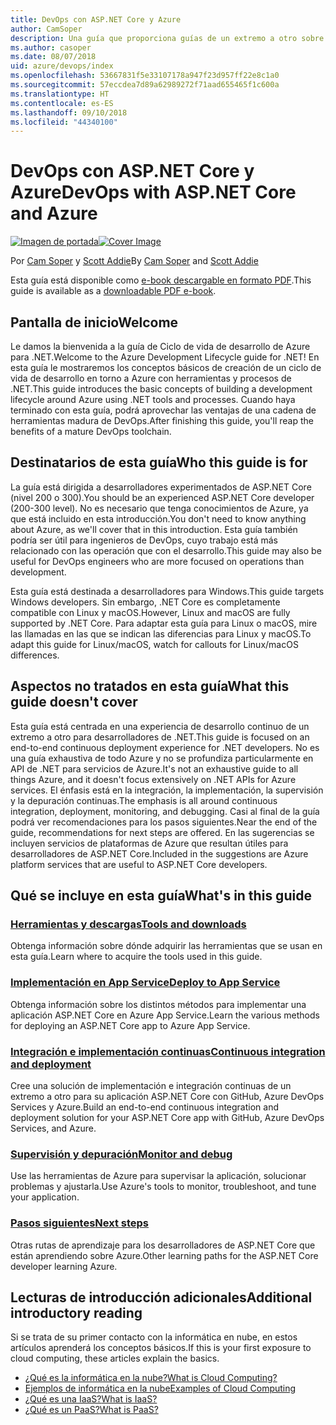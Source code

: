 ```yaml
---
title: DevOps con ASP.NET Core y Azure
author: CamSoper
description: Una guía que proporciona guías de un extremo a otro sobre cómo crear una canalización de DevOps para una aplicación ASP.NET Core hospedada en Azure.
ms.author: casoper
ms.date: 08/07/2018
uid: azure/devops/index
ms.openlocfilehash: 53667831f5e33107178a947f23d957ff22e8c1a0
ms.sourcegitcommit: 57eccdea7d89a62989272f71aad655465f1c600a
ms.translationtype: HT
ms.contentlocale: es-ES
ms.lasthandoff: 09/10/2018
ms.locfileid: "44340100"
---
```

# <a name="devops-with-aspnet-core-and-azure"></a><span data-ttu-id="c01a2-103">DevOps con ASP.NET Core y Azure</span><span class="sxs-lookup"><span data-stu-id="c01a2-103">DevOps with ASP.NET Core and Azure</span></span>

<span data-ttu-id="c01a2-104">[![Imagen de portada](./media/cover-large.png)](https://aka.ms/devopsbook)</span><span class="sxs-lookup"><span data-stu-id="c01a2-104">[![Cover Image](./media/cover-large.png)](https://aka.ms/devopsbook)</span></span>

<span data-ttu-id="c01a2-105">Por [Cam Soper](https://twitter.com/camsoper) y [Scott Addie](https://twitter.com/scottaddie)</span><span class="sxs-lookup"><span data-stu-id="c01a2-105">By [Cam Soper](https://twitter.com/camsoper) and [Scott Addie](https://twitter.com/scottaddie)</span></span>

<span data-ttu-id="c01a2-106">Esta guía está disponible como [e-book descargable en formato PDF](https://aka.ms/devopsbook).</span><span class="sxs-lookup"><span data-stu-id="c01a2-106">This guide is available as a [downloadable PDF e-book](https://aka.ms/devopsbook).</span></span>

## <a name="welcome"></a><span data-ttu-id="c01a2-107">Pantalla de inicio</span><span class="sxs-lookup"><span data-stu-id="c01a2-107">Welcome</span></span> 

<span data-ttu-id="c01a2-108">Le damos la bienvenida a la guía de Ciclo de vida de desarrollo de Azure para .NET.</span><span class="sxs-lookup"><span data-stu-id="c01a2-108">Welcome to the Azure Development Lifecycle guide for .NET!</span></span> <span data-ttu-id="c01a2-109">En esta guía le mostraremos los conceptos básicos de creación de un ciclo de vida de desarrollo en torno a Azure con herramientas y procesos de .NET.</span><span class="sxs-lookup"><span data-stu-id="c01a2-109">This guide introduces the basic concepts of building a development lifecycle around Azure using .NET tools and processes.</span></span> <span data-ttu-id="c01a2-110">Cuando haya terminado con esta guía, podrá aprovechar las ventajas de una cadena de herramientas madura de DevOps.</span><span class="sxs-lookup"><span data-stu-id="c01a2-110">After finishing this guide, you'll reap the benefits of a mature DevOps toolchain.</span></span>

## <a name="who-this-guide-is-for"></a><span data-ttu-id="c01a2-111">Destinatarios de esta guía</span><span class="sxs-lookup"><span data-stu-id="c01a2-111">Who this guide is for</span></span>

<span data-ttu-id="c01a2-112">La guía está dirigida a desarrolladores experimentados de ASP.NET Core (nivel 200 o 300).</span><span class="sxs-lookup"><span data-stu-id="c01a2-112">You should be an experienced ASP.NET Core developer (200-300 level).</span></span> <span data-ttu-id="c01a2-113">No es necesario que tenga conocimientos de Azure, ya que está incluido en esta introducción.</span><span class="sxs-lookup"><span data-stu-id="c01a2-113">You don't need to know anything about Azure, as we'll cover that in this introduction.</span></span> <span data-ttu-id="c01a2-114">Esta guía también podría ser útil para ingenieros de DevOps, cuyo trabajo está más relacionado con las operación que con el desarrollo.</span><span class="sxs-lookup"><span data-stu-id="c01a2-114">This guide may also be useful for DevOps engineers who are more focused on operations than development.</span></span>

<span data-ttu-id="c01a2-115">Esta guía está destinada a desarrolladores para Windows.</span><span class="sxs-lookup"><span data-stu-id="c01a2-115">This guide targets Windows developers.</span></span> <span data-ttu-id="c01a2-116">Sin embargo, .NET Core es completamente compatible con Linux y macOS.</span><span class="sxs-lookup"><span data-stu-id="c01a2-116">However, Linux and macOS are fully supported by .NET Core.</span></span> <span data-ttu-id="c01a2-117">Para adaptar esta guía para Linux o macOS, mire las llamadas en las que se indican las diferencias para Linux y macOS.</span><span class="sxs-lookup"><span data-stu-id="c01a2-117">To adapt this guide for Linux/macOS, watch for callouts for Linux/macOS differences.</span></span>

## <a name="what-this-guide-doesnt-cover"></a><span data-ttu-id="c01a2-118">Aspectos no tratados en esta guía</span><span class="sxs-lookup"><span data-stu-id="c01a2-118">What this guide doesn't cover</span></span>

<span data-ttu-id="c01a2-119">Esta guía está centrada en una experiencia de desarrollo continuo de un extremo a otro para desarrolladores de .NET.</span><span class="sxs-lookup"><span data-stu-id="c01a2-119">This guide is focused on an end-to-end continuous deployment experience for .NET developers.</span></span> <span data-ttu-id="c01a2-120">No es una guía exhaustiva de todo Azure y no se profundiza particularmente en API de .NET para servicios de Azure.</span><span class="sxs-lookup"><span data-stu-id="c01a2-120">It's not an exhaustive guide to all things Azure, and it doesn't focus extensively on .NET APIs for Azure services.</span></span> <span data-ttu-id="c01a2-121">El énfasis está en la integración, la implementación, la supervisión y la depuración continuas.</span><span class="sxs-lookup"><span data-stu-id="c01a2-121">The emphasis is all around continuous integration, deployment, monitoring, and debugging.</span></span> <span data-ttu-id="c01a2-122">Casi al final de la guía podrá ver recomendaciones para los pasos siguientes.</span><span class="sxs-lookup"><span data-stu-id="c01a2-122">Near the end of the guide, recommendations for next steps are offered.</span></span> <span data-ttu-id="c01a2-123">En las sugerencias se incluyen servicios de plataformas de Azure que resultan útiles para desarrolladores de ASP.NET Core.</span><span class="sxs-lookup"><span data-stu-id="c01a2-123">Included in the suggestions are Azure platform services that are useful to ASP.NET Core developers.</span></span>

## <a name="whats-in-this-guide"></a><span data-ttu-id="c01a2-124">Qué se incluye en esta guía</span><span class="sxs-lookup"><span data-stu-id="c01a2-124">What's in this guide</span></span>

### <a name="tools-and-downloadsxrefazuredevopstools-and-downloads"></a>[<span data-ttu-id="c01a2-125">Herramientas y descargas</span><span class="sxs-lookup"><span data-stu-id="c01a2-125">Tools and downloads</span></span>](xref:azure/devops/tools-and-downloads)

<span data-ttu-id="c01a2-126">Obtenga información sobre dónde adquirir las herramientas que se usan en esta guía.</span><span class="sxs-lookup"><span data-stu-id="c01a2-126">Learn where to acquire the tools used in this guide.</span></span>

### <a name="deploy-to-app-servicexrefazuredevopsdeploy-to-app-service"></a>[<span data-ttu-id="c01a2-127">Implementación en App Service</span><span class="sxs-lookup"><span data-stu-id="c01a2-127">Deploy to App Service</span></span>](xref:azure/devops/deploy-to-app-service)

<span data-ttu-id="c01a2-128">Obtenga información sobre los distintos métodos para implementar una aplicación ASP.NET Core en Azure App Service.</span><span class="sxs-lookup"><span data-stu-id="c01a2-128">Learn the various methods for deploying an ASP.NET Core app to Azure App Service.</span></span>

### <a name="continuous-integration-and-deploymentxrefazuredevopscicd"></a>[<span data-ttu-id="c01a2-129">Integración e implementación continuas</span><span class="sxs-lookup"><span data-stu-id="c01a2-129">Continuous integration and deployment</span></span>](xref:azure/devops/cicd)

<span data-ttu-id="c01a2-130">Cree una solución de implementación e integración continuas de un extremo a otro para su aplicación ASP.NET Core con GitHub, Azure DevOps Services y Azure.</span><span class="sxs-lookup"><span data-stu-id="c01a2-130">Build an end-to-end continuous integration and deployment solution for your ASP.NET Core app with GitHub, Azure DevOps Services, and Azure.</span></span>

### <a name="monitor-and-debugxrefazuredevopsmonitor"></a>[<span data-ttu-id="c01a2-131">Supervisión y depuración</span><span class="sxs-lookup"><span data-stu-id="c01a2-131">Monitor and debug</span></span>](xref:azure/devops/monitor)

<span data-ttu-id="c01a2-132">Use las herramientas de Azure para supervisar la aplicación, solucionar problemas y ajustarla.</span><span class="sxs-lookup"><span data-stu-id="c01a2-132">Use Azure's tools to monitor, troubleshoot, and tune your application.</span></span>

### <a name="next-stepsxrefazuredevopsnext-steps"></a>[<span data-ttu-id="c01a2-133">Pasos siguientes</span><span class="sxs-lookup"><span data-stu-id="c01a2-133">Next steps</span></span>](xref:azure/devops/next-steps)

<span data-ttu-id="c01a2-134">Otras rutas de aprendizaje para los desarrolladores de ASP.NET Core que están aprendiendo sobre Azure.</span><span class="sxs-lookup"><span data-stu-id="c01a2-134">Other learning paths for the ASP.NET Core developer learning Azure.</span></span>

## <a name="additional-introductory-reading"></a><span data-ttu-id="c01a2-135">Lecturas de introducción adicionales</span><span class="sxs-lookup"><span data-stu-id="c01a2-135">Additional introductory reading</span></span>

<span data-ttu-id="c01a2-136">Si se trata de su primer contacto con la informática en nube, en estos artículos aprenderá los conceptos básicos.</span><span class="sxs-lookup"><span data-stu-id="c01a2-136">If this is your first exposure to cloud computing, these articles explain the basics.</span></span>

* [<span data-ttu-id="c01a2-137">¿Qué es la informática en la nube?</span><span class="sxs-lookup"><span data-stu-id="c01a2-137">What is Cloud Computing?</span></span>](https://azure.microsoft.com/overview/what-is-cloud-computing/)
* [<span data-ttu-id="c01a2-138">Ejemplos de informática en la nube</span><span class="sxs-lookup"><span data-stu-id="c01a2-138">Examples of Cloud Computing</span></span>](https://azure.microsoft.com/overview/examples-of-cloud-computing/)
* [<span data-ttu-id="c01a2-139">¿Qué es una IaaS?</span><span class="sxs-lookup"><span data-stu-id="c01a2-139">What is IaaS?</span></span>](https://azure.microsoft.com/overview/what-is-iaas/)
* [<span data-ttu-id="c01a2-140">¿Qué es un PaaS?</span><span class="sxs-lookup"><span data-stu-id="c01a2-140">What is PaaS?</span></span>](https://azure.microsoft.com/overview/what-is-paas/)
